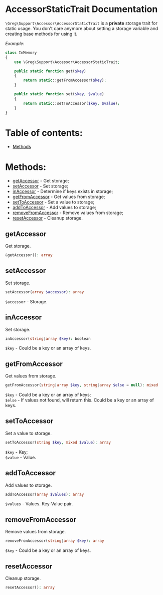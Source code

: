 # AccessorStaticTrait Documentation

`\Greg\Support\Accessor\AccessorStaticTrait` is a **private** storage trait for static usage.
You don't care anymore about setting a storage variable and creating base methods for using it. 

_Example:_

```php
class InMemory
{
    use \Greg\Support\Accessor\AccessorStaticTrait;

    public static function get($key)
    {
        return static::getFromAccessor($key);
    }

    public static function set($key, $value)
    {
        return static::setToAccessor($key, $value);
    }
}
```

# Table of contents:

* [Methods](#methods)

# Methods:

* [getAccessor](#getaccessor) - Get storage;
* [setAccessor](#setaccessor) - Set storage;
* [inAccessor](#inaccessor) - Determine if keys exists in storage;
* [getFromAccessor](#getfromaccessor) - Get values from storage;
* [setToAccessor](#settoaccessor) - Set a value to storage;
* [addToAccessor](#addtoaccessor) - Add values to storage;
* [removeFromAccessor](#removefromaccessor) - Remove values from storage;
* [resetAccessor](#resetaccessor) - Cleanup storage.

## getAccessor

Get storage.

```php
&getAccessor(): array
```

## setAccessor

Set storage.

```php
setAccessor(array $accessor): array
```

`$accessor` - Storage.

## inAccessor

Set storage.

```php
inAccessor(string|array $key): boolean
```

`$key` - Could be a key or an array of keys.

## getFromAccessor

Get values from storage.

```php
getFromAccessor(string|array $key, string|array $else = null): mixed
```

`$key` - Could be a key or an array of keys;  
`$else` - If values not found, will return this. Could be a key or an array of keys.

## setToAccessor

Set a value to storage.

```php
setToAccessor(string $key, mixed $value): array
```

`$key` - Key;  
`$value` - Value.

## addToAccessor

Add values to storage.

```php
addToAccessor(array $values): array
```

`$values` - Values. Key-Value pair.

## removeFromAccessor

Remove values from storage.

```php
removeFromAccessor(string|array $key): array
```

`$key` - Could be a key or an array of keys.

## resetAccessor

Cleanup storage.

```php
resetAccessor(): array
```
